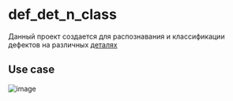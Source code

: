 # def_det_n_class
Данный проект создается для распознавания и классификации дефектов на различных [деталях](https://drive.google.com/drive/folders/1pdHhjAuZXqzPTgiYeGQCL0cEMqkWQ2TN?usp=sharing)

## Use case
![image](https://github.com/user-attachments/assets/471b8813-e1eb-4570-af9c-207a7778b27f)






